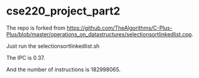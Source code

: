 # cse220_project_part2
The repo is forked from https://github.com/TheAlgorithms/C-Plus-Plus/blob/master/operations_on_datastructures/selectionsortlinkedlist.cpp. 

Just run the selectionsortlinkedlist.sh

The IPC is 0.37.

And the number of instructions is 182998065.

